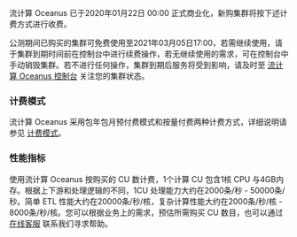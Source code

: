 流计算 Oceanus 已于2020年01月22日 00:00 正式商业化，新购集群将按下述计费方式进行收费。

公测期间已购买的集群可免费使用至2021年03月05日17:00，若需继续使用，请于集群到期时间前在控制台中进行续费操作，若无继续使用的需求，可在控制台中手动销毁集群。若不进行任何操作，集群到期后服务将受到影响，请及时至 [流计算 Oceanus 控制台](https://console.cloud.tencent.com/oceanus/cluster) 关注您的集群状态。

### 计费模式
流计算 Oceanus 采用包年包月预付费模式和按量付费两种计费方式，详细说明请参见 [计费模式](https://cloud.tencent.com/document/product/849/82419)。

### 性能指标
使用流计算 Oceanus 按购买的 CU 数计费，1个计算 CU 包含1核 CPU 与4GB内存。根据上下游和处理逻辑的不同，1CU 处理能力大约在2000条/秒 - 50000条/秒。简单 ETL 性能大约在20000条/秒/核，复杂计算性能大约在2000条/秒/核 - 8000条/秒/核。您可以根据业务上的需求，预估所需购买 CU 数目，也可以通过 [在线客服](https://cloud.tencent.com/act/event/Online_service?from=doc_849) 联系我们寻求帮助。

